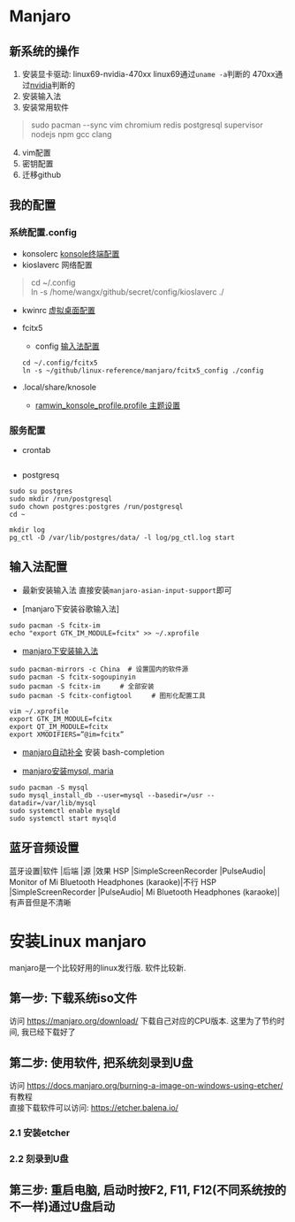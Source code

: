 # Manjaro

## 新系统的操作
1. 安装显卡驱动: linux69-nvidia-470xx
linux69通过`uname -a`判断的
470xx通过[nvidia](https://www.nvidia.cn/drivers/unix/)判断的
2. 安装输入法
3. 安装常用软件
> sudo pacman --sync vim chromium redis postgresql supervisor nodejs npm gcc clang
4. vim配置
5. 密钥配置
7. 迁移github

## 我的配置

### 系统配置.config
* konsolerc [konsole终端配置](./konsolerc)
* kioslaverc 网络配置

> cd ~/.config  
ln -s /home/wangx/github/secret/config/kioslaverc ./

* kwinrc  [虚拟桌面配置](./kwinrc)
* fcitx5
    * config [输入法配置](./fcitx5_config)
    ```
    cd ~/.config/fcitx5
    ln -s ~/github/linux-reference/manjaro/fcitx5_config ./config
    ```

* .local/share/knosole
    * [ramwin_konsole_profile.profile 主题设置](./ramwin_konsole_profile.profile)

### 服务配置
* crontab
```{literalinclude} ../crontab.sh
```

* postgresq
```
sudo su postgres
sudo mkdir /run/postgresql
sudo chown postgres:postgres /run/postgresql
cd ~

mkdir log
pg_ctl -D /var/lib/postgres/data/ -l log/pg_ctl.log start
```

## 输入法配置
* 最新安装输入法
直接安装`manjaro-asian-input-support`即可

* [manjaro下安装谷歌输入法]
```
sudo pacman -S fcitx-im
echo "export GTK_IM_MODULE=fcitx" >> ~/.xprofile
```

* [manjaro下安装输入法](https://www.jianshu.com/p/d7c8f29be182)  

```
sudo pacman-mirrors -c China  # 设置国内的软件源
sudo pacman -S fcitx-sogoupinyin
sudo pacman -S fcitx-im     # 全部安装
sudo pacman -S fcitx-configtool     # 图形化配置工具

vim ~/.xprofile
export GTK_IM_MODULE=fcitx
export QT_IM_MODULE=fcitx
export XMODIFIERS=”@im=fcitx”
```


* [manjaro自动补全](https://forum.manjaro.org/t/git-missing-bash-completion/5939)
安装 bash-completion

* [manjaro安装mysql, maria](https://forum.manjaro.org/t/install-apache-mariadb-php-lamp-2016/1243)
```
sudo pacman -S mysql
sudo mysql_install_db --user=mysql --basedir=/usr --datadir=/var/lib/mysql
sudo systemctl enable mysqld
sudo systemctl start mysqld
```

## 蓝牙音频设置
蓝牙设置|软件                 |后端      |源  |效果
HSP     |SimpleScreenRecorder |PulseAudio| Monitor of Mi Bluetooth Headphones (karaoke)|不行
HSP     |SimpleScreenRecorder |PulseAudio| Mi Bluetooth Headphones (karaoke)|有声音但是不清晰

# 安装Linux manjaro
manjaro是一个比较好用的linux发行版. 软件比较新.

## 第一步: 下载系统iso文件
访问 https://manjaro.org/download/ 下载自己对应的CPU版本.
这里为了节约时间, 我已经下载好了

## 第二步: 使用软件, 把系统刻录到U盘
访问 https://docs.manjaro.org/burning-a-image-on-windows-using-etcher/ 有教程  
直接下载软件可以访问: https://etcher.balena.io/  

### 2.1 安装etcher

### 2.2 刻录到U盘

## 第三步: 重启电脑, 启动时按F2, F11, F12(不同系统按的不一样)通过U盘启动
